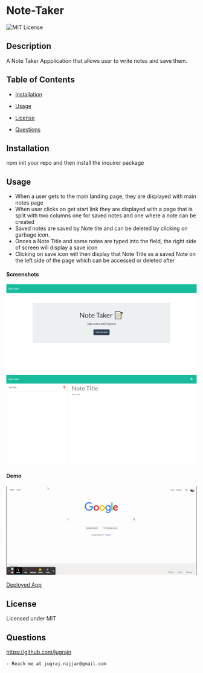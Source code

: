 # Note-Taker

  ![MIT License](https://img.shields.io/badge/license-MIT-orange)
  ## Description

  A Note Taker Appplication that allows user to write notes and save them.
 
  ## Table of Contents

  * [Installation](#installation)

  * [Usage](#usage)

  * [License](#license)

  * [Questions](#questions)

  
  ## Installation

  npm init your repo and then install the inquirer package


  ## Usage

  * When a user gets to the main landing page, they are displayed with main notes page
  * When user clicks on get start link they are displayed with a page that is split with two columns one for saved notes and one where a note can be created
  * Saved notes are saved by Note tite and can be deleted by clicking on garbage icon.
  * Onces a Note Title and some notes are typed into the field, the right side of screen will display a save icon
  * Clicking on save icon will then display that Note Title as a saved Note on the left side of the page which can be accessed or deleted after

  #### Screenshots
  ![](Assets/mainPage.png)
  ![](Assets/notesPage.png)

  #### Demo
  ![](Assets/demo.gif)

  [Deployed App](https://notetaker-jugrajn.herokuapp.com/)

  ## License
 Licensed under MIT

  ## Questions

  https://github.com/jugrajn

    - Reach me at jugraj.nijjar@gmail.com

